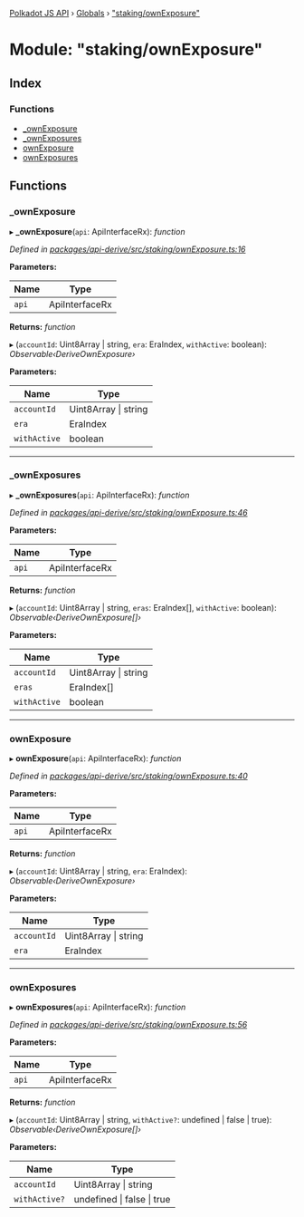 [Polkadot JS API](../README.md) › [Globals](../globals.md) › ["staking/ownExposure"](_staking_ownexposure_.md)

# Module: "staking/ownExposure"

## Index

### Functions

* [_ownExposure](_staking_ownexposure_.md#_ownexposure)
* [_ownExposures](_staking_ownexposure_.md#_ownexposures)
* [ownExposure](_staking_ownexposure_.md#ownexposure)
* [ownExposures](_staking_ownexposure_.md#ownexposures)

## Functions

###  _ownExposure

▸ **_ownExposure**(`api`: ApiInterfaceRx): *function*

*Defined in [packages/api-derive/src/staking/ownExposure.ts:16](https://github.com/polkadot-js/api/blob/ad6b8280a2/packages/api-derive/src/staking/ownExposure.ts#L16)*

**Parameters:**

Name | Type |
------ | ------ |
`api` | ApiInterfaceRx |

**Returns:** *function*

▸ (`accountId`: Uint8Array | string, `era`: EraIndex, `withActive`: boolean): *Observable‹DeriveOwnExposure›*

**Parameters:**

Name | Type |
------ | ------ |
`accountId` | Uint8Array &#124; string |
`era` | EraIndex |
`withActive` | boolean |

___

###  _ownExposures

▸ **_ownExposures**(`api`: ApiInterfaceRx): *function*

*Defined in [packages/api-derive/src/staking/ownExposure.ts:46](https://github.com/polkadot-js/api/blob/ad6b8280a2/packages/api-derive/src/staking/ownExposure.ts#L46)*

**Parameters:**

Name | Type |
------ | ------ |
`api` | ApiInterfaceRx |

**Returns:** *function*

▸ (`accountId`: Uint8Array | string, `eras`: EraIndex[], `withActive`: boolean): *Observable‹DeriveOwnExposure[]›*

**Parameters:**

Name | Type |
------ | ------ |
`accountId` | Uint8Array &#124; string |
`eras` | EraIndex[] |
`withActive` | boolean |

___

###  ownExposure

▸ **ownExposure**(`api`: ApiInterfaceRx): *function*

*Defined in [packages/api-derive/src/staking/ownExposure.ts:40](https://github.com/polkadot-js/api/blob/ad6b8280a2/packages/api-derive/src/staking/ownExposure.ts#L40)*

**Parameters:**

Name | Type |
------ | ------ |
`api` | ApiInterfaceRx |

**Returns:** *function*

▸ (`accountId`: Uint8Array | string, `era`: EraIndex): *Observable‹DeriveOwnExposure›*

**Parameters:**

Name | Type |
------ | ------ |
`accountId` | Uint8Array &#124; string |
`era` | EraIndex |

___

###  ownExposures

▸ **ownExposures**(`api`: ApiInterfaceRx): *function*

*Defined in [packages/api-derive/src/staking/ownExposure.ts:56](https://github.com/polkadot-js/api/blob/ad6b8280a2/packages/api-derive/src/staking/ownExposure.ts#L56)*

**Parameters:**

Name | Type |
------ | ------ |
`api` | ApiInterfaceRx |

**Returns:** *function*

▸ (`accountId`: Uint8Array | string, `withActive?`: undefined | false | true): *Observable‹DeriveOwnExposure[]›*

**Parameters:**

Name | Type |
------ | ------ |
`accountId` | Uint8Array &#124; string |
`withActive?` | undefined &#124; false &#124; true |

